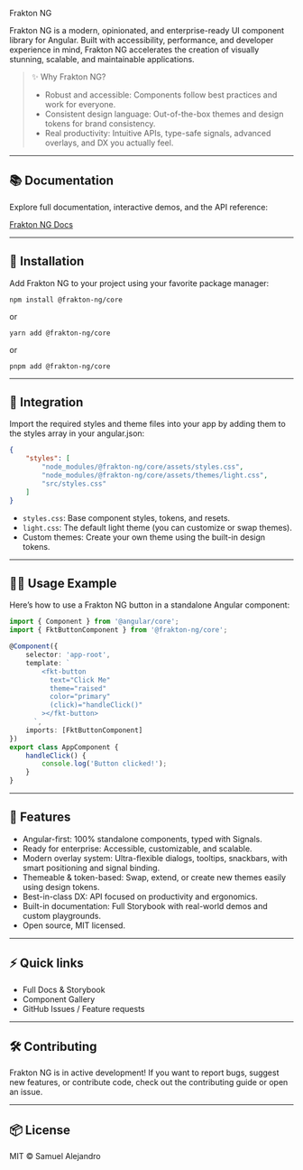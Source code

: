 Frakton NG

Frakton NG is a modern, opinionated, and enterprise-ready UI component library for Angular. Built with accessibility, performance, and developer experience in mind, Frakton NG accelerates the creation of visually stunning, scalable, and maintainable applications.

> ✨ Why Frakton NG?
> - Robust and accessible: Components follow best practices and work for everyone.
> - Consistent design language: Out-of-the-box themes and design tokens for brand consistency.
> - Real productivity: Intuitive APIs, type-safe signals, advanced overlays, and DX you actually feel.

---

## 📚 Documentation

Explore full documentation, interactive demos, and the API reference:

[Frakton NG Docs](https://samukaii.github.io/frakton-ng)

---

## 🚀 Installation

Add Frakton NG to your project using your favorite package manager:

```shell
npm install @frakton-ng/core
```
or
```shell
yarn add @frakton-ng/core
```
or
```shell
pnpm add @frakton-ng/core
```


---

## 🎨 Integration

Import the required styles and theme files into your app by adding them to the styles array in your angular.json:

```json
{
	"styles": [
		"node_modules/@frakton-ng/core/assets/styles.css",
		"node_modules/@frakton-ng/core/assets/themes/light.css",
		"src/styles.css"
	]
}
```

- `styles.css`: Base component styles, tokens, and resets.
- `light.css`: The default light theme (you can customize or swap themes).
- Custom themes: Create your own theme using the built-in design tokens.



---

## 🧑‍💻 Usage Example

Here’s how to use a Frakton NG button in a standalone Angular component:

```ts
import { Component } from '@angular/core';
import { FktButtonComponent } from '@frakton-ng/core';

@Component({
	selector: 'app-root',
	template: `
		<fkt-button 
		  text="Click Me"
		  theme="raised"
		  color="primary"
		  (click)="handleClick()"
		></fkt-button>
	  `,
	imports: [FktButtonComponent]
})
export class AppComponent {
	handleClick() {
		console.log('Button clicked!');
	}
}
```

---

## 🧩 Features

- Angular-first: 100% standalone components, typed with Signals.
- Ready for enterprise: Accessible, customizable, and scalable.
- Modern overlay system: Ultra-flexible dialogs, tooltips, snackbars, with smart positioning and signal binding.
- Themeable & token-based: Swap, extend, or create new themes easily using design tokens.
- Best-in-class DX: API focused on productivity and ergonomics.
- Built-in documentation: Full Storybook with real-world demos and custom playgrounds.
- Open source, MIT licensed.

---

## ⚡️ Quick links
- Full Docs & Storybook
- Component Gallery
- GitHub Issues / Feature requests

---

## 🛠️ Contributing

Frakton NG is in active development!
If you want to report bugs, suggest new features, or contribute code, check out the contributing guide or open an issue.


---

## 📦 License

MIT © Samuel Alejandro
